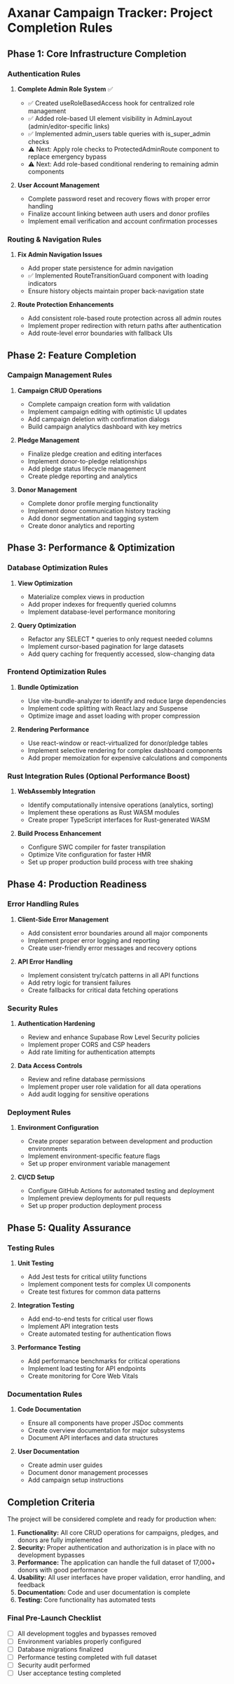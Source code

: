 # Axanar Campaign Tracker: Project Completion Rules

## Phase 1: Core Infrastructure Completion

### Authentication Rules
1. **Complete Admin Role System** ✅
   - ✅ Created useRoleBasedAccess hook for centralized role management
   - ✅ Added role-based UI element visibility in AdminLayout (admin/editor-specific links)
   - ✅ Implemented admin_users table queries with is_super_admin checks
   - ⚠️ Next: Apply role checks to ProtectedAdminRoute component to replace emergency bypass
   - ⚠️ Next: Add role-based conditional rendering to remaining admin components

2. **User Account Management**
   - Complete password reset and recovery flows with proper error handling
   - Finalize account linking between auth users and donor profiles
   - Implement email verification and account confirmation processes

### Routing & Navigation Rules
1. **Fix Admin Navigation Issues**
   - Add proper state persistence for admin navigation
   - ✅ Implemented RouteTransitionGuard component with loading indicators
   - Ensure history objects maintain proper back-navigation state

2. **Route Protection Enhancements**
   - Add consistent role-based route protection across all admin routes
   - Implement proper redirection with return paths after authentication
   - Add route-level error boundaries with fallback UIs

## Phase 2: Feature Completion

### Campaign Management Rules
1. **Campaign CRUD Operations**
   - Complete campaign creation form with validation
   - Implement campaign editing with optimistic UI updates
   - Add campaign deletion with confirmation dialogs
   - Build campaign analytics dashboard with key metrics

2. **Pledge Management**
   - Finalize pledge creation and editing interfaces
   - Implement donor-to-pledge relationships
   - Add pledge status lifecycle management
   - Create pledge reporting and analytics

3. **Donor Management**
   - Complete donor profile merging functionality
   - Implement donor communication history tracking
   - Add donor segmentation and tagging system
   - Create donor analytics and reporting

## Phase 3: Performance & Optimization

### Database Optimization Rules
1. **View Optimization**
   - Materialize complex views in production
   - Add proper indexes for frequently queried columns
   - Implement database-level performance monitoring

2. **Query Optimization**
   - Refactor any SELECT * queries to only request needed columns
   - Implement cursor-based pagination for large datasets
   - Add query caching for frequently accessed, slow-changing data

### Frontend Optimization Rules
1. **Bundle Optimization**
   - Use vite-bundle-analyzer to identify and reduce large dependencies
   - Implement code splitting with React.lazy and Suspense
   - Optimize image and asset loading with proper compression

2. **Rendering Performance**
   - Use react-window or react-virtualized for donor/pledge tables
   - Implement selective rendering for complex dashboard components
   - Add proper memoization for expensive calculations and components

### Rust Integration Rules (Optional Performance Boost)
1. **WebAssembly Integration**
   - Identify computationally intensive operations (analytics, sorting)
   - Implement these operations as Rust WASM modules
   - Create proper TypeScript interfaces for Rust-generated WASM

2. **Build Process Enhancement**
   - Configure SWC compiler for faster transpilation
   - Optimize Vite configuration for faster HMR
   - Set up proper production build process with tree shaking

## Phase 4: Production Readiness

### Error Handling Rules
1. **Client-Side Error Management**
   - Add consistent error boundaries around all major components
   - Implement proper error logging and reporting
   - Create user-friendly error messages and recovery options

2. **API Error Handling**
   - Implement consistent try/catch patterns in all API functions
   - Add retry logic for transient failures
   - Create fallbacks for critical data fetching operations

### Security Rules
1. **Authentication Hardening**
   - Review and enhance Supabase Row Level Security policies
   - Implement proper CORS and CSP headers
   - Add rate limiting for authentication attempts

2. **Data Access Controls**
   - Review and refine database permissions
   - Implement proper user role validation for all data operations
   - Add audit logging for sensitive operations

### Deployment Rules
1. **Environment Configuration**
   - Create proper separation between development and production environments
   - Implement environment-specific feature flags
   - Set up proper environment variable management

2. **CI/CD Setup**
   - Configure GitHub Actions for automated testing and deployment
   - Implement preview deployments for pull requests
   - Set up proper production deployment process

## Phase 5: Quality Assurance

### Testing Rules
1. **Unit Testing**
   - Add Jest tests for critical utility functions
   - Implement component tests for complex UI components
   - Create test fixtures for common data patterns

2. **Integration Testing**
   - Add end-to-end tests for critical user flows
   - Implement API integration tests
   - Create automated testing for authentication flows

3. **Performance Testing**
   - Add performance benchmarks for critical operations
   - Implement load testing for API endpoints
   - Create monitoring for Core Web Vitals

### Documentation Rules
1. **Code Documentation**
   - Ensure all components have proper JSDoc comments
   - Create overview documentation for major subsystems
   - Document API interfaces and data structures

2. **User Documentation**
   - Create admin user guides
   - Document donor management processes
   - Add campaign setup instructions

## Completion Criteria

The project will be considered complete and ready for production when:

1. **Functionality:** All core CRUD operations for campaigns, pledges, and donors are fully implemented
2. **Security:** Proper authentication and authorization is in place with no development bypasses
3. **Performance:** The application can handle the full dataset of 17,000+ donors with good performance
4. **Usability:** All user interfaces have proper validation, error handling, and feedback
5. **Documentation:** Code and user documentation is complete
6. **Testing:** Core functionality has automated tests

### Final Pre-Launch Checklist

- [ ] All development toggles and bypasses removed
- [ ] Environment variables properly configured
- [ ] Database migrations finalized
- [ ] Performance testing completed with full dataset
- [ ] Security audit performed
- [ ] User acceptance testing completed
